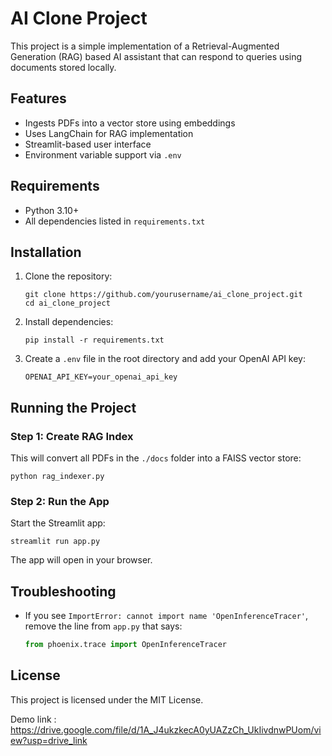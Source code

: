 # AI Clone Project

This project is a simple implementation of a Retrieval-Augmented Generation (RAG) based AI assistant that can respond to queries using documents stored locally.

## Features

- Ingests PDFs into a vector store using embeddings
- Uses LangChain for RAG implementation
- Streamlit-based user interface
- Environment variable support via `.env`

## Requirements

- Python 3.10+
- All dependencies listed in `requirements.txt`

## Installation

1. Clone the repository:
   ```
   git clone https://github.com/yourusername/ai_clone_project.git
   cd ai_clone_project
   ```

2. Install dependencies:
   ```
   pip install -r requirements.txt
   ```

3. Create a `.env` file in the root directory and add your OpenAI API key:
   ```
   OPENAI_API_KEY=your_openai_api_key
   ```

## Running the Project

### Step 1: Create RAG Index
This will convert all PDFs in the `./docs` folder into a FAISS vector store:
```
python rag_indexer.py
```

### Step 2: Run the App
Start the Streamlit app:
```
streamlit run app.py
```

The app will open in your browser.

## Troubleshooting

- If you see `ImportError: cannot import name 'OpenInferenceTracer'`, remove the line from `app.py` that says:
  ```python
  from phoenix.trace import OpenInferenceTracer
  ```

## License

This project is licensed under the MIT License.

Demo link : https://drive.google.com/file/d/1A_J4ukzkecA0yUAZzCh_UkIivdnwPUom/view?usp=drive_link
